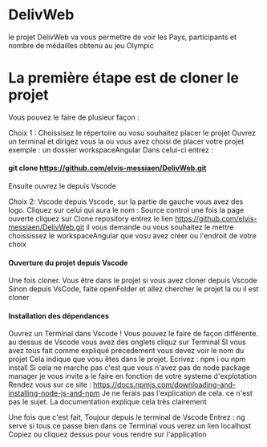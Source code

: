 # DelivWeb

le projet DelivWeb va vous permettre de voir les Pays, participants et nombre de médailles obtenu au jeu Olympic

# La première étape est de cloner le projet

Vous pouvez le faire de plusieur façon :

Choix 1 : Choissisez le répertoire ou vosu souhaitez placer le projet
Ouvrez un terminal et dirigez vous la ou vous avez choisi de placer votre projet
exemple : un dossier workspaceAngular
Dans celui-ci entrez :

#### git clone https://github.com/elvis-messiaen/DelivWeb.git

Ensuite ouvrez le depuis Vscode

Choix 2: Vscode
depuis Vscode, sur la partie de gauche vous avez des logo.
Cliquez sur celui qui aura le nom : Source control
une fois la page ouverte cliquez sur Clone repository
entrez le lien https://github.com/elvis-messiaen/DelivWeb.git
il vous demande ou vous souhaitez le mettre
choississez le workspaceAngular que vosu avez créer ou l'endroit de votre choix

#### Ouverture du projet depuis Vscode

Une fois cloner. Vous être dans le projet si vous avez cloner depuis Vscode
Sinon depuis VsCode, faite openFolder et allez chercher le projet la ou il est cloner

#### Installation des dépendances

Ouvrez un Terminal dans Vscode !
Vous pouvez le faire de façon différente. au dessus de Vscode vous avez des onglets cliquz sur Terminal
SI vous avez tous fait comme expliqué précedement vous devez voir le nom du projet
Cela indique que vosu êtes dans le projet.
Ecrivez : npm i ou npm install
Si cela ne marche pas c'est que vous n'avez pas de node package manager
je vous invite a le faire en fonction de votre systeme d'explotation
Rendez vous sur ce site : https://docs.npmjs.com/downloading-and-installing-node-js-and-npm
Je ne ferais pas l'explication de cela. ce n'est pas le sujet. La documentation explique cela très clairement

Une fois que c'est fait, Toujour depuis le terminal de Vscode
Entrez : ng serve
si tous ce passe bien dans ce Terminal vous verez un lien localhost
Copiez ou cliquez dessus pour vous rendre sur l'application
